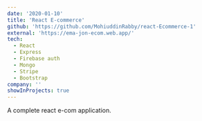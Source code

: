 ```yaml
---
date: '2020-01-10'
title: 'React E-commerce'
github: 'https://github.com/MohiuddinRabby/react-Ecommerce-1'
external: 'https://ema-jon-ecom.web.app/'
tech:
  - React
  - Express
  - Firebase auth
  - Mongo
  - Stripe
  - Bootstrap
company: ''
showInProjects: true
---
```


A complete react e-com application.
